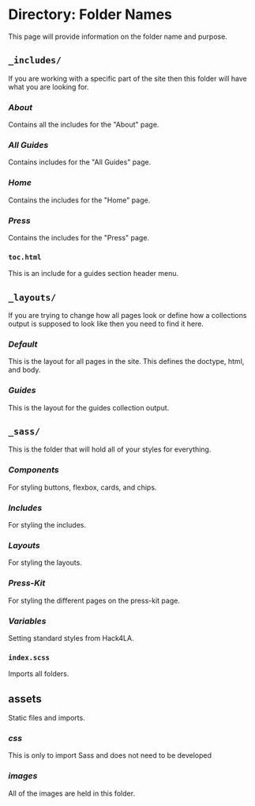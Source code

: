 # Directory: Folder Names

This page will provide information on the folder name and purpose.

## `_includes/`

If you are working with a specific part of the site then this folder will have what you are looking for.

### _About_

Contains all the includes for the "About" page.

### _All Guides_

Contains includes for the "All Guides" page.

### _Home_

Contains the includes for the "Home" page.

### _Press_

Contains the includes for the "Press" page.

### `toc.html`

This is an include for a guides section header menu.

## `_layouts/`

If you are trying to change how all pages look or define how a collections output is supposed to look like then you need to find it here.

### _Default_

This is the layout for all pages in the site.
This defines the doctype, html, and body.

### _Guides_

This is the layout for the guides collection output.

## `_sass/`

This is the folder that will hold all of your styles for everything.

### _Components_

For styling buttons, flexbox, cards, and chips.

### _Includes_

For styling the includes.

### _Layouts_

For styling the layouts.

### _Press-Kit_

For styling the different pages on the press-kit page.

### _Variables_

Setting standard styles from Hack4LA.

### `index.scss`

Imports all folders.

## assets

Static files and imports.

### _css_

This is only to import Sass and does not need to be developed

### _images_

All of the images are held in this folder.
